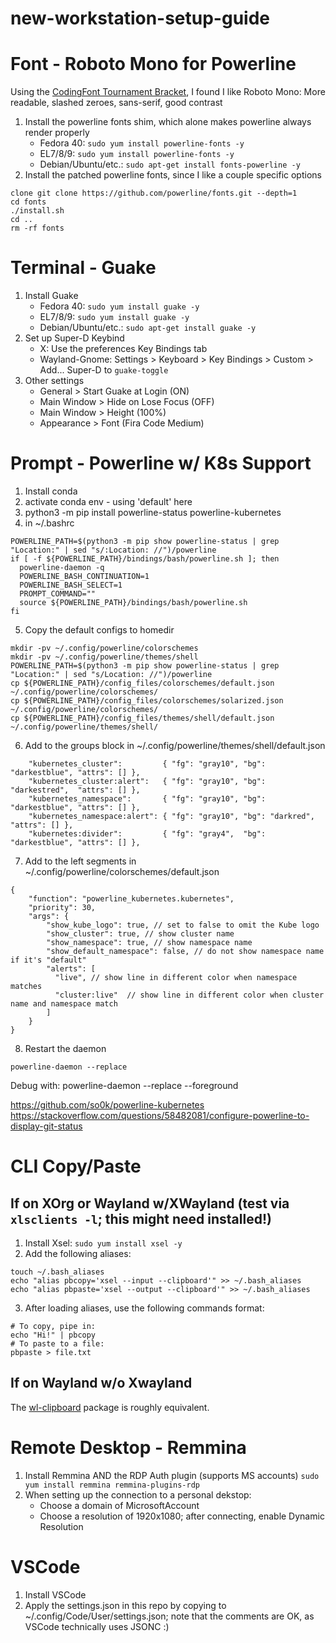 # new-workstation-setup-guide

# Font - Roboto Mono for Powerline
Using the [CodingFont Tournament Bracket](https://www.codingfont.com/), I found I like Roboto Mono: More readable, slashed zeroes, sans-serif, good contrast
1. Install the powerline fonts shim, which alone makes powerline always render properly
    - Fedora 40: ```sudo yum install powerline-fonts -y```
    - EL7/8/9: ```sudo yum install powerline-fonts -y```
    - Debian/Ubuntu/etc.: ```sudo apt-get install fonts-powerline -y```
2. Install the patched powerline fonts, since I like a couple specific options
```
clone git clone https://github.com/powerline/fonts.git --depth=1
cd fonts
./install.sh
cd ..
rm -rf fonts
```

# Terminal - Guake
1. Install Guake
    - Fedora 40: ```sudo yum install guake -y```
    - EL7/8/9: ```sudo yum install guake -y```
    - Debian/Ubuntu/etc.: ```sudo apt-get install guake -y```
2. Set up Super-D Keybind
    - X: Use the preferences Key Bindings tab
    - Wayland-Gnome: Settings > Keyboard > Key Bindings > Custom > Add... Super-D to ```guake-toggle```
3. Other settings
    - General > Start Guake at Login (ON)
    - Main Window > Hide on Lose Focus (OFF)
    - Main Window > Height (100%)
    - Appearance > Font (Fira Code Medium)

# Prompt - Powerline w/ K8s Support
1. Install conda
2. activate conda env - using 'default' here
3. python3 -m pip install powerline-status powerline-kubernetes
4. in ~/.bashrc
```conda activate default
POWERLINE_PATH=$(python3 -m pip show powerline-status | grep "Location:" | sed "s/:Location: //")/powerline
if [ -f ${POWERLINE_PATH}/bindings/bash/powerline.sh ]; then
  powerline-daemon -q
  POWERLINE_BASH_CONTINUATION=1
  POWERLINE_BASH_SELECT=1
  PROMPT_COMMAND=""
  source ${POWERLINE_PATH}/bindings/bash/powerline.sh
fi
```
5. Copy the default configs to homedir
```
mkdir -pv ~/.config/powerline/colorschemes  
mkdir -pv ~/.config/powerline/themes/shell
POWERLINE_PATH=$(python3 -m pip show powerline-status | grep "Location:" | sed "s/Location: //")/powerline
cp ${POWERLINE_PATH}/config_files/colorschemes/default.json ~/.config/powerline/colorschemes/
cp ${POWERLINE_PATH}/config_files/colorschemes/solarized.json ~/.config/powerline/colorschemes/
cp ${POWERLINE_PATH}/config_files/themes/shell/default.json ~/.config/powerline/themes/shell/
```
6. Add to the groups block in ~/.config/powerline/themes/shell/default.json
```
    "kubernetes_cluster":         { "fg": "gray10", "bg": "darkestblue", "attrs": [] },
    "kubernetes_cluster:alert":   { "fg": "gray10", "bg": "darkestred",  "attrs": [] },
    "kubernetes_namespace":       { "fg": "gray10", "bg": "darkestblue", "attrs": [] },
    "kubernetes_namespace:alert": { "fg": "gray10", "bg": "darkred",     "attrs": [] },
    "kubernetes:divider":         { "fg": "gray4",  "bg": "darkestblue", "attrs": [] },
```
7. Add to the left segments in ~/.config/powerline/colorschemes/default.json
```
{
    "function": "powerline_kubernetes.kubernetes",
    "priority": 30,
    "args": {
        "show_kube_logo": true, // set to false to omit the Kube logo
        "show_cluster": true, // show cluster name
        "show_namespace": true, // show namespace name
        "show_default_namespace": false, // do not show namespace name if it's "default"
        "alerts": [
          "live", // show line in different color when namespace matches
          "cluster:live"  // show line in different color when cluster name and namespace match
        ]
    }
}
```
8. Restart the daemon
```
powerline-daemon --replace
```

Debug with:
powerline-daemon --replace --foreground


https://github.com/so0k/powerline-kubernetes
https://stackoverflow.com/questions/58482081/configure-powerline-to-display-git-status

# CLI Copy/Paste
## If on XOrg or Wayland w/XWayland (test via ```xlsclients -l```; this might need installed!)
1. Install Xsel: ```sudo yum install xsel -y```
2. Add the following aliases:
```
touch ~/.bash_aliases
echo "alias pbcopy='xsel --input --clipboard'" >> ~/.bash_aliases
echo "alias pbpaste='xsel --output --clipboard'" >> ~/.bash_aliases
```
3. After loading aliases, use the following commands format:
```
# To copy, pipe in:
echo "Hi!" | pbcopy
# To paste to a file:
pbpaste > file.txt
```

## If on Wayland w/o Xwayland
The [wl-clipboard](https://github.com/bugaevc/wl-clipboard) package is roughly equivalent.


# Remote Desktop - Remmina
1. Install Remmina AND the RDP Auth plugin (supports MS accounts)
```sudo yum install remmina remmina-plugins-rdp```
2. When setting up the connection to a personal dekstop:
   - Choose a domain of MicrosoftAccount
   - Choose a resolution of 1920x1080; after connecting, enable Dynamic Resolution

# VSCode
1. Install VSCode
2. Apply the settings.json in this repo by copying to ~/.config/Code/User/settings.json; note that the comments are OK, as VSCode technically uses JSONC :)
